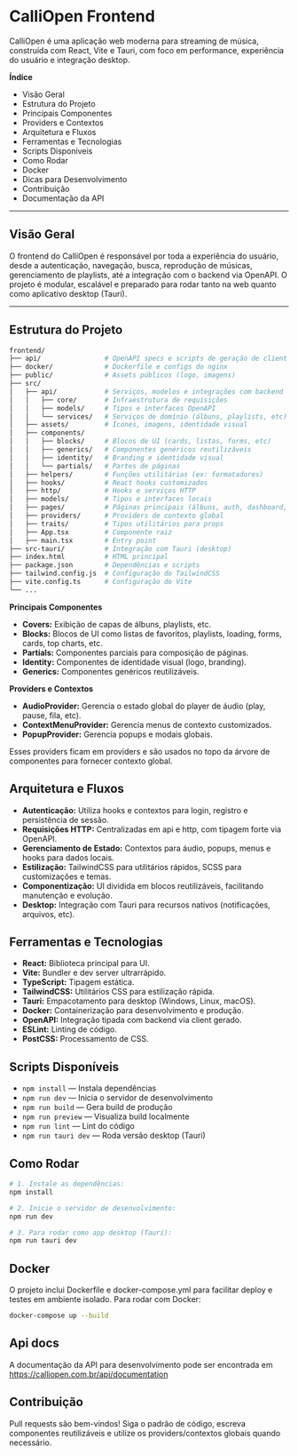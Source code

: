 # CalliOpen Frontend
CalliOpen é uma aplicação web moderna para streaming de música, construída com React, Vite e Tauri, com foco em performance, experiência do usuário e integração desktop.

**Índice**
* Visão Geral
* Estrutura do Projeto
* Principais Componentes
* Providers e Contextos
* Arquitetura e Fluxos
* Ferramentas e Tecnologias
* Scripts Disponíveis
* Como Rodar
* Docker
* Dicas para Desenvolvimento
* Contribuição
* Documentação da API

---

## Visão Geral
O frontend do CalliOpen é responsável por toda a experiência do usuário, desde a autenticação, navegação, busca, reprodução de músicas, gerenciamento de playlists, até a integração com o backend via OpenAPI. O projeto é modular, escalável e preparado para rodar tanto na web quanto como aplicativo desktop (Tauri).

---

## Estrutura do Projeto
```bash
frontend/
├── api/                # OpenAPI specs e scripts de geração de client
├── docker/             # Dockerfile e configs do nginx
├── public/             # Assets públicos (logo, imagens)
├── src/
│   ├── api/            # Serviços, modelos e integrações com backend
│   │   ├── core/       # Infraestrutura de requisições
│   │   ├── models/     # Tipos e interfaces OpenAPI
│   │   └── services/   # Serviços de domínio (álbuns, playlists, etc)
│   ├── assets/         # Ícones, imagens, identidade visual
│   ├── components/
│   │   ├── blocks/     # Blocos de UI (cards, listas, forms, etc)
│   │   ├── generics/   # Componentes genéricos reutilizáveis
│   │   ├── identity/   # Branding e identidade visual
│   │   └── partials/   # Partes de páginas
│   ├── helpers/        # Funções utilitárias (ex: formatadores)
│   ├── hooks/          # React hooks customizados
│   ├── http/           # Hooks e serviços HTTP
│   ├── models/         # Tipos e interfaces locais
│   ├── pages/          # Páginas principais (álbuns, auth, dashboard, playlists)
│   ├── providers/      # Providers de contexto global
│   ├── traits/         # Tipos utilitários para props
│   ├── App.tsx         # Componente raiz
│   ├── main.tsx        # Entry point
├── src-tauri/          # Integração com Tauri (desktop)
├── index.html          # HTML principal
├── package.json        # Dependências e scripts
├── tailwind.config.js  # Configuração do TailwindCSS
├── vite.config.ts      # Configuração do Vite
└── ...
```

**Principais Componentes**
* **Covers:** Exibição de capas de álbuns, playlists, etc.
* **Blocks:** Blocos de UI como listas de favoritos, playlists, loading, forms, cards, top charts, etc.
* **Partials:** Componentes parciais para composição de páginas.
* **Identity:** Componentes de identidade visual (logo, branding).
* **Generics:** Componentes genéricos reutilizáveis.

**Providers e Contextos**
* **AudioProvider:** Gerencia o estado global do player de áudio (play, pause, fila, etc).
* **ContextMenuProvider:** Gerencia menus de contexto customizados.
* **PopupProvider:** Gerencia popups e modais globais.

Esses providers ficam em providers e são usados no topo da árvore de componentes para fornecer contexto global.

## Arquitetura e Fluxos
* **Autenticação:** Utiliza hooks e contextos para login, registro e persistência de sessão.
* **Requisições HTTP:** Centralizadas em api e http, com tipagem forte via OpenAPI.
* **Gerenciamento de Estado:** Contextos para áudio, popups, menus e hooks para dados locais.
* **Estilização:** TailwindCSS para utilitários rápidos, SCSS para customizações e temas.
* **Componentização:** UI dividida em blocos reutilizáveis, facilitando manutenção e evolução.
* **Desktop:** Integração com Tauri para recursos nativos (notificações, arquivos, etc).

## Ferramentas e Tecnologias
* **React:** Biblioteca principal para UI.
* **Vite:** Bundler e dev server ultrarrápido.
* **TypeScript:** Tipagem estática.
* **TailwindCSS:** Utilitários CSS para estilização rápida.
* **Tauri:** Empacotamento para desktop (Windows, Linux, macOS).
* **Docker:** Containerização para desenvolvimento e produção.
* **OpenAPI:** Integração tipada com backend via client gerado.
* **ESLint:** Linting de código.
* **PostCSS:** Processamento de CSS.

## Scripts Disponíveis
* `npm install` — Instala dependências
* `npm run dev` — Inicia o servidor de desenvolvimento
* `npm run build` — Gera build de produção
* `npm run preview` — Visualiza build localmente
* `npm run lint` — Lint do código
* `npm run tauri dev` — Roda versão desktop (Tauri)

## Como Rodar

```bash
# 1. Instale as dependências:
npm install

# 2. Inicie o servidor de desenvolvimento:
npm run dev

# 3. Para rodar como app desktop (Tauri):
npm run tauri dev
```

## Docker
O projeto inclui Dockerfile e docker-compose.yml para facilitar deploy e testes em ambiente isolado.
Para rodar com Docker:

```bash
docker-compose up --build
```

## Api docs
A documentação da API para desenvolvimento pode ser encontrada em https://calliopen.com.br/api/documentation

## Contribuição
Pull requests são bem-vindos! Siga o padrão de código, escreva componentes reutilizáveis e utilize os providers/contextos globais quando necessário.